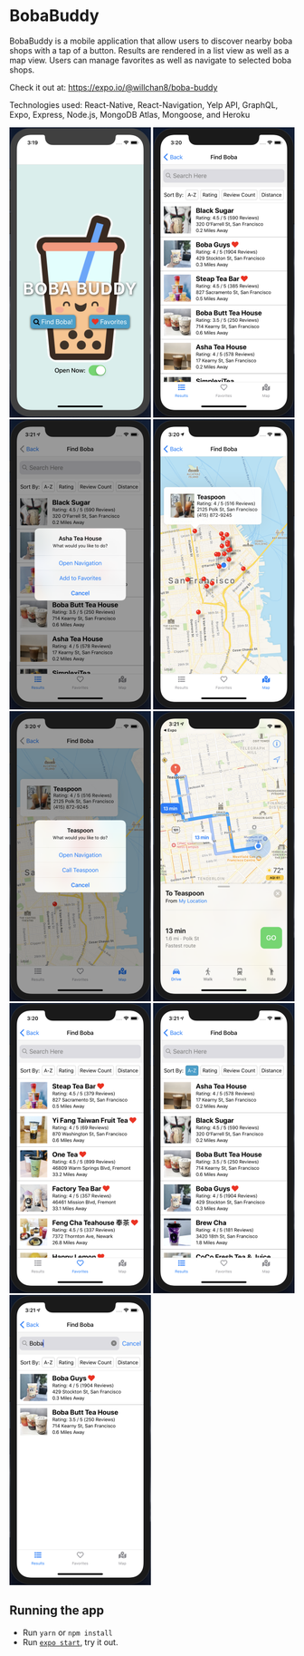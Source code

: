 # BobaBuddy

BobaBuddy is a mobile application that allow users to discover nearby boba shops with a tap of a button. Results are rendered in a list view as well as a map view. Users can manage favorites as well as navigate to selected boba shops.

Check it out at: https://expo.io/@willchan8/boba-buddy

Technologies used: React-Native, React-Navigation, Yelp API, GraphQL, Expo, Express, Node.js, MongoDB Atlas, Mongoose, and Heroku

<img src="screenshots/1-HomeScreen.png" alt="Home Screen" width="250">
<img src="screenshots/2-ResultsScreen.png" alt="Results Screen" width="250">
<img src="screenshots/3-AlertOptions.png" alt="Map Screen" width="250">
<img src="screenshots/4-MapScreen.png" alt="Navigation" width="250">
<img src="screenshots/5-MapAlert.png" alt="Favorites Screen" width="250">
<img src="screenshots/6-Navigator.png" alt="Alert Options" width="250">
<img src="screenshots/7-FavoritesScreen.png" alt="Navigation" width="250">
<img src="screenshots/8-Sort.png" alt="Favorites Screen" width="250">
<img src="screenshots/9-Filter.png" alt="Alert Options" width="250">

## Running the app

- Run `yarn` or `npm install`
- Run [`expo start`](https://docs.expo.io/versions/latest/workflow/expo-cli/), try it out.
